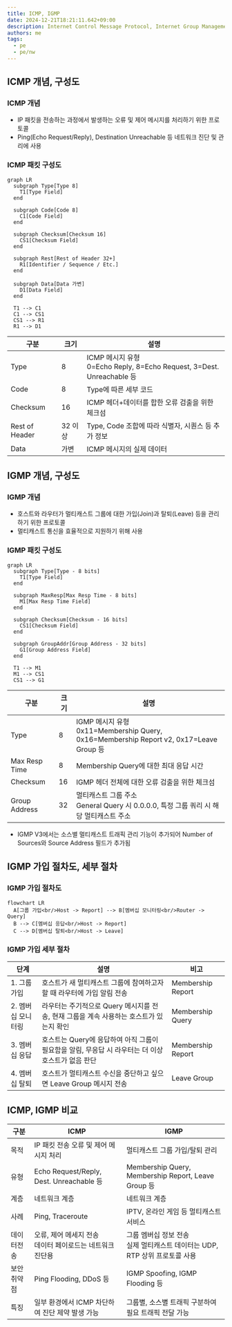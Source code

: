```yaml
---
title: ICMP, IGMP
date: 2024-12-21T18:21:11.642+09:00
description: Internet Control Message Protocol, Internet Group Management Protocol
authors: me
tags: 
  - pe
  - pe/nw
---
```


## ICMP 개념, 구성도

### ICMP 개념

- IP 패킷을 전송하는 과정에서 발생하는 오류 및 제어 메시지를 처리하기 위한 프로토콜
- Ping(Echo Request/Reply), Destination Unreachable 등 네트워크 진단 및 관리에 사용

### ICMP 패킷 구성도

```mermaid
graph LR
  subgraph Type[Type 8]
    T1[Type Field]
  end
  
  subgraph Code[Code 8]
    C1[Code Field]
  end
  
  subgraph Checksum[Checksum 16]
    CS1[Checksum Field]
  end
  
  subgraph Rest[Rest of Header 32+]
    R1[Identifier / Sequence / Etc.]
  end
  
  subgraph Data[Data 가변]
    D1[Data Field]
  end
  
  T1 --> C1
  C1 --> CS1
  CS1 --> R1
  R1 --> D1

```

| 구분 | 크기 | 설명 |
| --- | --- | --- |
| Type | 8 | ICMP 메시지 유형<br/>0=Echo Reply, 8=Echo Request, 3=Dest. Unreachable 등 |
| Code | 8 | Type에 따른 세부 코드 |
| Checksum | 16 | ICMP 헤더+데이터를 합한 오류 검출을 위한 체크섬 |
| Rest of Header | 32 이상 | Type, Code 조합에 따라 식별자, 시퀀스 등 추가 정보 |
| Data | 가변 | ICMP 메시지의 실제 데이터 |

## IGMP 개념, 구성도

### IGMP 개념

- 호스트와 라우터가 멀티캐스트 그룹에 대한 가입(Join)과 탈퇴(Leave) 등을 관리하기 위한 프로토콜
- 멀티캐스트 통신을 효율적으로 지원하기 위해 사용

### IGMP 패킷 구성도

```mermaid
graph LR
  subgraph Type[Type - 8 bits]
    T1[Type Field]
  end

  subgraph MaxResp[Max Resp Time - 8 bits]
    M1[Max Resp Time Field]
  end

  subgraph Checksum[Checksum - 16 bits]
    CS1[Checksum Field]
  end

  subgraph GroupAddr[Group Address - 32 bits]
    G1[Group Address Field]
  end
  
  T1 --> M1
  M1 --> CS1
  CS1 --> G1
```

| 구분 | 크기 | 설명 |
| --- | --- | --- |
| Type | 8 | IGMP 메시지 유형<br/>0x11=Membership Query, 0x16=Membership Report v2, 0x17=Leave Group 등 |
| Max Resp Time | 8 | Membership Query에 대한 최대 응답 시간 |
| Checksum | 16 | IGMP 헤더 전체에 대한 오류 검출을 위한 체크섬 |
| Group Address | 32 | 멀티캐스트 그룹 주소<br/>General Query 시 0.0.0.0, 특정 그룹 쿼리 시 해당 멀티캐스트 주소 |

- IGMP V3에서는 소스별 멀티캐스트 트래픽 관리 기능이 추가되어 Number of Sources와 Source Address 필드가 추가됨

## IGMP 가입 절차도, 세부 절차

### IGMP 가입 절차도

```mermaid
flowchart LR
  A[그룹 가입<br/>Host -> Report] --> B[멤버십 모니터링<br/>Router -> Query]
  B --> C[멤버십 응답<br/>Host -> Report]
  C --> D[멤버십 탈퇴<br/>Host -> Leave]
```

### IGMP 가입 세부 절차

| 단계 | 설명 | 비고 |
| --- | --- | --- |
| 1. 그룹 가입 | 호스트가 새 멀티캐스트 그룹에 참여하고자 할 때 라우터에 가입 알림 전송 | Membership Report |
| 2. 멤버십 모니터링 | 라우터는 주기적으로 Query 메시지를 전송, 현재 그룹을 계속 사용하는 호스트가 있는지 확인 | Membership Query |
| 3. 멤버십 응답 | 호스트는 Query에 응답하여 아직 그룹이 필요함을 알림, 무응답 시 라우터는 더 이상 호스트가 없음 판단 | Membership Report |
| 4. 멤버십 탈퇴 | 호스트가 멀티캐스트 수신을 중단하고 싶으면 Leave Group 메시지 전송 | Leave Group |

## ICMP, IGMP 비교

| 구분 | ICMP | IGMP |
| --- | --- | --- |
| 목적 | IP 패킷 전송 오류 및 제어 메시지 처리 | 멀티캐스트 그룹 가입/탈퇴 관리 |
| 유형 | Echo Request/Reply, Dest. Unreachable 등 | Membership Query, Membership Report, Leave Group 등 |
| 계층 | 네트워크 계층 | 네트워크 계층 |
| 사례 | Ping, Traceroute | IPTV, 온라인 게임 등 멀티캐스트 서비스 |
| 데이터전송 | 오류, 제어 메세지 전송<br/>데이터 페이로드는 네트워크 진단용 | 그룹 멤버십 정보 전송<br/>실제 멀티캐스트 데이터는 UDP, RTP 상위 프로토콜 사용 |
| 보안 취약점 | Ping Flooding, DDoS 등 | IGMP Spoofing, IGMP Flooding 등 |
| 특징 | 일부 환경에서 ICMP 차단하여 진단 제약 발생 가능 | 그룹별, 소스별 트래픽 구분하여 필요 트래픽 전달 가능 |
